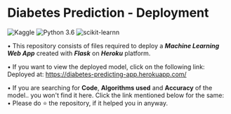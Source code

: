 # Diabetes Prediction - Deployment
![Kaggle](https://img.shields.io/badge/Dataset-Kaggle-blue.svg) ![Python 3.6](https://img.shields.io/badge/Python-3.6-brightgreen.svg) ![scikit-learnn](https://img.shields.io/badge/Library-Scikit_Learn-orange.svg)

• This repository consists of files required to deploy a ___Machine Learning Web App___ created with ___Flask___ on ___Heroku___ platform.

• If you want to view the deployed model, click on the following link:<br />
Deployed at: https://diabetes-predicting-app.herokuapp.com/

• If you are searching for __Code__, __Algorithms used__ and __Accuracy__ of the model.. you won't find it here. Click the link mentioned below for the same:<br />
• Please do ⭐ the repository, if it helped you in anyway.



